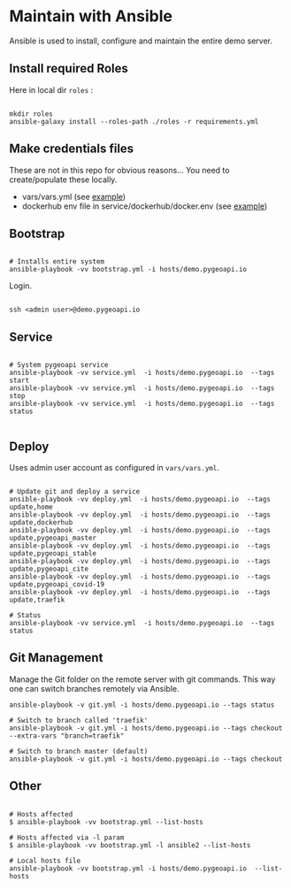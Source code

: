 # Maintain with Ansible

Ansible is used to install, configure and maintain the entire demo server.

## Install required Roles

Here in local dir `roles` :

```

mkdir roles
ansible-galaxy install --roles-path ./roles -r requirements.yml

```

## Make credentials files

These are not in this repo for obvious reasons... You need to create/populate these locally. 

* vars/vars.yml (see [example](vars/vars.example.yml))
* dockerhub env file in service/dockerhub/docker.env (see [example](../services/dockerhub/dockerhub.example.env))


## Bootstrap

```

# Installs entire system
ansible-playbook -vv bootstrap.yml -i hosts/demo.pygeoapi.io

```


Login.

```

ssh <admin user>@demo.pygeoapi.io

```

## Service

```

# System pygeoapi service
ansible-playbook -vv service.yml  -i hosts/demo.pygeoapi.io  --tags start
ansible-playbook -vv service.yml  -i hosts/demo.pygeoapi.io  --tags stop
ansible-playbook -vv service.yml  -i hosts/demo.pygeoapi.io  --tags status


```

## Deploy

Uses admin user account as configured in `vars/vars.yml`.


```

# Update git and deploy a service
ansible-playbook -vv deploy.yml  -i hosts/demo.pygeoapi.io  --tags update,home
ansible-playbook -vv deploy.yml  -i hosts/demo.pygeoapi.io  --tags update,dockerhub
ansible-playbook -vv deploy.yml  -i hosts/demo.pygeoapi.io  --tags update,pygeoapi_master
ansible-playbook -vv deploy.yml  -i hosts/demo.pygeoapi.io  --tags update,pygeoapi_stable
ansible-playbook -vv deploy.yml  -i hosts/demo.pygeoapi.io  --tags update,pygeoapi_cite
ansible-playbook -vv deploy.yml  -i hosts/demo.pygeoapi.io  --tags update,pygeoapi_covid-19
ansible-playbook -vv deploy.yml  -i hosts/demo.pygeoapi.io  --tags update,traefik

# Status
ansible-playbook -vv service.yml  -i hosts/demo.pygeoapi.io  --tags status

```

## Git Management

Manage the Git folder on the remote server with git commands. This way one can switch branches remotely via Ansible.

```
ansible-playbook -v git.yml -i hosts/demo.pygeoapi.io --tags status

# Switch to branch called 'traefik'
ansible-playbook -v git.yml -i hosts/demo.pygeoapi.io --tags checkout --extra-vars "branch=traefik"

# Switch to branch master (default)
ansible-playbook -v git.yml -i hosts/demo.pygeoapi.io --tags checkout

```

## Other

```

# Hosts affected 
$ ansible-playbook -vv bootstrap.yml --list-hosts

# Hosts affected via -l param
$ ansible-playbook -vv bootstrap.yml -l ansible2 --list-hosts

# Local hosts file
ansible-playbook -vv bootstrap.yml -i hosts/demo.pygeoapi.io  --list-hosts

```
